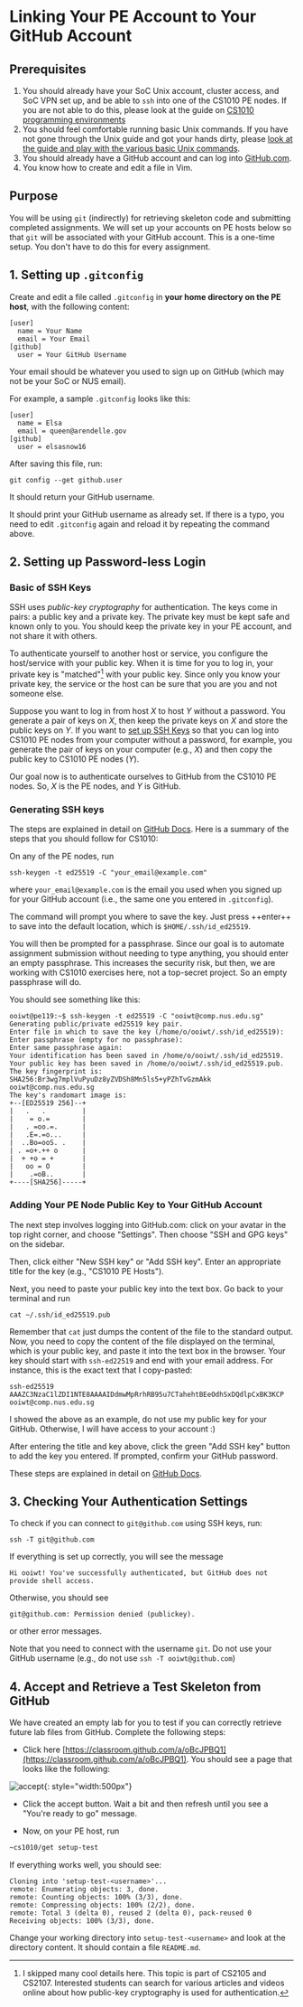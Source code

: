 # Linking Your PE Account to Your GitHub Account

## Prerequisites

1. You should already have your SoC Unix account, cluster access, and SoC VPN set up, and be able to `ssh` into one of the CS1010 PE nodes.  If you are not able to do this, please look at the guide on [CS1010 programming environments](environments.md)
2. You should feel comfortable running basic Unix commands.  If you have not gone through the Unix guide and got your hands dirty, please [look at the guide and play with the various basic Unix commands](unix-essentials.md).
3. You should already have a GitHub account and can log into [GitHub.com](https://www.github.com).
4. You know how to create and edit a file in Vim.

## Purpose
You will be using `git` (indirectly) for retrieving skeleton code and submitting completed assignments.  We will set up your accounts on PE hosts below so that `git` will be associated with your GitHub account.  This is a one-time setup.  You don't have to do this for every assignment.

## 1. Setting up `.gitconfig`

Create and edit a file called `.gitconfig` in **your home directory on the PE host**, with the following content:

```text
[user]
  name = Your Name
  email = Your Email
[github]  
  user = Your GitHub Username
```

Your email should be whatever you used to sign up on GitHub (which may not be your SoC or NUS email).

For example, a sample `.gitconfig` looks like this:

```text
[user]
  name = Elsa
  email = queen@arendelle.gov
[github]  
  user = elsasnow16
```

After saving this file, run:

```
git config --get github.user
```

It should return your GitHub username.

It should print your GitHub username as already set.  If there is a typo, you need to edit `.gitconfig` again and reload it by repeating the command above.

## 2. Setting up Password-less Login

### Basic of SSH Keys

SSH uses _public-key cryptography_ for authentication.  The keys come in pairs: a public key and a private key.  The private key must be kept safe and known only to you.  You should keep the private key in your PE account, and not share it with others.

To authenticate yourself to another host or service, you configure the host/service with your public key.  When it is time for you to log in, your private key is "matched"[^1] with your public key.  Since only you know your private key, the service or the host can be sure that you are you and not someone else.

Suppose you want to log in from host _X_ to host _Y_ without a
password.  You generate a pair of keys on _X_, then keep the private
keys on _X_ and store the public keys on _Y_.  If you want to [set
up SSH Keys](environments.md#setting-up-ssh-keys) so that you can
log into CS1010 PE nodes from your computer without a password, for
example, you generate the pair of keys on your computer (e.g., _X_)
and then copy the public key to CS1010 PE nodes (_Y_).

Our goal now is to authenticate ourselves to GitHub from the CS1010 PE nodes.  So, _X_ is the PE nodes, and _Y_ is GitHub.

### Generating SSH keys

The steps are explained in detail on [GitHub Docs](https://docs.github.com/en/github/authenticating-to-github/connecting-to-github-with-ssh/generating-a-new-ssh-key-and-adding-it-to-the-ssh-agent).  Here is a summary of the steps that you should follow for CS1010:

On any of the PE nodes, run
```
ssh-keygen -t ed25519 -C "your_email@example.com"
```

where `your_email@example.com` is the email you used when you signed up for your GitHub account (i.e., the same one you entered in `.gitconfig`).

The command will prompt you where to save the key.  Just press ++enter++ to save into the default location, which is `$HOME/.ssh/id_ed25519`.

You will then be prompted for a passphrase.  Since our goal is to
automate assignment submission without needing to type anything,
you should enter an empty passphrase.  This increases the security
risk, but then, we are working with CS1010 exercises here, not a
top-secret project.  So an empty passphrase will do.

You should see something like this:
```
ooiwt@pe119:~$ ssh-keygen -t ed25519 -C "ooiwt@comp.nus.edu.sg"
Generating public/private ed25519 key pair.
Enter file in which to save the key (/home/o/ooiwt/.ssh/id_ed25519):
Enter passphrase (empty for no passphrase):
Enter same passphrase again:
Your identification has been saved in /home/o/ooiwt/.ssh/id_ed25519.
Your public key has been saved in /home/o/ooiwt/.ssh/id_ed25519.pub.
The key fingerprint is:
SHA256:Br3wg7mplVuPyuDz8yZVDSh8Mn5ls5+yPZhTvGzmAkk ooiwt@comp.nus.edu.sg
The key's randomart image is:
+--[ED25519 256]--+
|   .   .         |
|    = o.=        |
|   . =oo.=.      |
|   .E=.=o...     |
|  ..Bo=ooS. .    |
| . =o+.++ o      |
|  + +o = +       |
|   oo = O        |
|    .=oB..       |
+----[SHA256]-----+
```

### Adding Your PE Node Public Key to Your GitHub Account


The next step involves logging into GitHub.com: click on your avatar in the top right corner, and choose "Settings".  Then choose "SSH and GPG keys" on the sidebar.

Then, click either "New SSH key" or "Add SSH key".  Enter an appropriate title for the key (e.g., "CS1010 PE Hosts").

Next, you need to paste your public key into the text box.  Go back to your terminal and run 

```
cat ~/.ssh/id_ed25519.pub
```

Remember that `cat` just dumps the content of the file to the
standard output.  Now, you need to copy the content of the file
displayed on the terminal, which is your public key, and paste it
into the text box in the browser.  Your key should start with
`ssh-ed22519` and end with your email address.  For instance, this
is the exact text that I copy-pasted:
```
ssh-ed25519 AAAZC3NzaC1lZDI1NTE8AAAAIDdmwMpRrhRB95u7CTahehtBEeOdhSxDQdlpCxBK3KCP ooiwt@comp.nus.edu.sg
```

I showed the above as an example, do not use my public key for your GitHub.  Otherwise, I will have access to your account :)

After entering the title and key above, click the green "Add SSH key" button to add the key you entered.  If prompted, confirm your GitHub password.

These steps are explained in detail on [GitHub Docs](https://docs.github.com/en/github/authenticating-to-github/connecting-to-github-with-ssh/adding-a-new-ssh-key-to-your-github-account).

## 3. Checking Your Authentication Settings

To check if you can connect to `git@github.com` using SSH keys, run:
```
ssh -T git@github.com
```

If everything is set up correctly, you will see the message
```
Hi ooiwt! You've successfully authenticated, but GitHub does not provide shell access.
```

Otherwise, you should see
```
git@github.com: Permission denied (publickey).
```

or other error messages.

Note that you need to connect with the username `git`.  Do not use your GitHub username (e.g., do not use `ssh -T ooiwt@github.com`)

## 4. Accept and Retrieve a Test Skeleton from GitHub

We have created an empty lab for you to test if you can correctly retrieve future lab files from GitHub.  Complete the following steps:

- Click here [https://classroom.github.com/a/oBcJPBQ1](https://classroom.github.com/a/oBcJPBQ1).  You should see a page that looks like the following:

![accept](figures/accept-assignment-demo.png){: style="width:500px"}

- Click the accept button.  Wait a bit and then refresh until you see a "You're ready to go" message.

- Now, on your PE host, run

```Bash
~cs1010/get setup-test
```

If everything works well, you should see:

```
Cloning into 'setup-test-<username>'...
remote: Enumerating objects: 3, done.
remote: Counting objects: 100% (3/3), done.
remote: Compressing objects: 100% (2/2), done.
remote: Total 3 (delta 0), reused 2 (delta 0), pack-reused 0
Receiving objects: 100% (3/3), done.
```

Change your working directory into `setup-test-<username>` and look at the directory content.  It should contain a file `README.md`. 

[^1]: I skipped many cool details here.  This topic is part of CS2105 and CS2107.  Interested students can search for various articles and videos online about how public-key cryptography is used for authentication.
